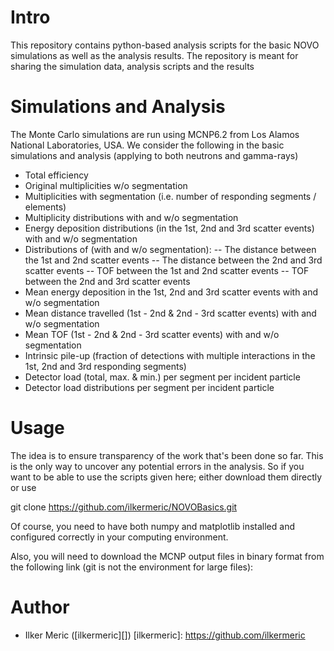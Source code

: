 # Intro

This repository contains python-based analysis scripts for the basic NOVO simulations as well as the analysis results.
The repository is meant for sharing the simulation data, analysis scripts and the results

# Simulations and Analysis

The Monte Carlo simulations are run using MCNP6.2 from Los Alamos National Laboratories, USA.
We consider the following in the basic simulations and analysis (applying to both neutrons and gamma-rays)

- Total efficiency
- Original multiplicities w/o segmentation
- Multiplicities with segmentation (i.e. number of responding segments / elements)
- Multiplicity distributions with and w/o segmentation
- Energy deposition distributions (in the 1st, 2nd and 3rd scatter events) with and w/o segmentation
- Distributions of (with and w/o segmentation):
  -- The distance between the 1st and 2nd scatter events
  -- The distance between the 2nd and 3rd scatter events
  -- TOF between the 1st and 2nd scatter events
  -- TOF between the 2nd and 3rd scatter events
- Mean energy deposition in the 1st, 2nd and 3rd scatter events with and w/o segmentation
- Mean distance travelled (1st - 2nd & 2nd - 3rd scatter events) with and w/o segmentation
- Mean TOF (1st - 2nd & 2nd - 3rd scatter events) with and w/o segmentation
- Intrinsic pile-up (fraction of detections with multiple interactions in the 1st, 2nd and 3rd responding segments)
- Detector load (total, max. & min.) per segment per incident particle
- Detector load distributions per segment per incident particle

# Usage

The idea is to ensure transparency of the work that's been done so far. This is the only way to uncover any potential errors in the analysis.
So if you want to be able to use the scripts given here; either download them directly or use

git clone https://github.com/ilkermeric/NOVOBasics.git

Of course, you need to have both numpy and matplotlib installed and configured correctly in your computing environment.

Also, you will need to download the MCNP output files in binary format from the following link (git is not the environment for large files):

# Author

* Ilker Meric ([ilkermeric][])
[ilkermeric]:  https://github.com/ilkermeric
